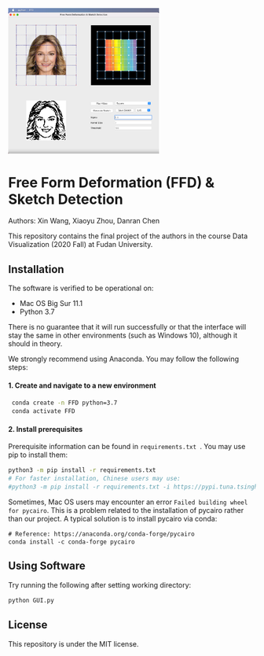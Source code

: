 <img src="README.assets/GUI_image.png" alt="GUI_image" style="zoom:30%;" />

# Free Form Deformation (FFD) & Sketch Detection

Authors: Xin Wang, Xiaoyu Zhou, Danran Chen

This repository contains the final project of the authors in the course Data Visualization (2020 Fall) at Fudan University.

## Installation

The software is verified to be operational on: 

- Mac OS Big Sur 11.1 
- Python 3.7

There is no guarantee that it will run successfully or that the interface will stay the same in other environments (such as Windows 10), although it should in theory.

We strongly recommend using Anaconda. You may follow the following steps:

#### 1. Create and navigate to a new environment

```bash
 conda create -n FFD python=3.7
 conda activate FFD
```

#### 2. Install prerequisites

Prerequisite information can be found in `requirements.txt `. You may use pip to install them:

```bash
python3 -m pip install -r requirements.txt 
# For faster installation, Chinese users may use:
#python3 -m pip install -r requirements.txt -i https://pypi.tuna.tsinghua.edu.cn/simple
```

Sometimes, Mac OS users may encounter an error `Failed building wheel for pycairo`. This is a problem related to the installation of pycairo rather than our project. A typical solution is to install pycairo via conda:

```
# Reference: https://anaconda.org/conda-forge/pycairo
conda install -c conda-forge pycairo
```

## Using Software

Try running the following after setting working directory:
```sh
python GUI.py
```
## License

This repository is under the MIT license.
